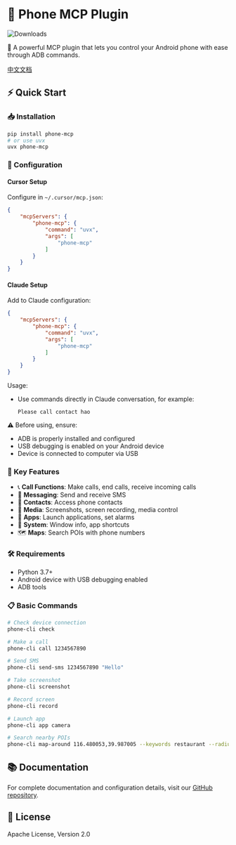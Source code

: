 # 📱 Phone MCP Plugin
![Downloads](https://pepy.tech/badge/your-package-name)

🌟 A powerful MCP plugin that lets you control your Android phone with ease through ADB commands.

[中文文档](README_zh.md)

## ⚡ Quick Start

### 📥 Installation
```bash
pip install phone-mcp
# or use uvx
uvx phone-mcp
```

### 🔧 Configuration

#### Cursor Setup
Configure in `~/.cursor/mcp.json`:
```json
{
    "mcpServers": {
        "phone-mcp": {
            "command": "uvx",
            "args": [
                "phone-mcp"
            ]
        }
    }
}
```

#### Claude Setup
Add to Claude configuration:
```json
{
    "mcpServers": {
        "phone-mcp": {
            "command": "uvx",
            "args": [
                "phone-mcp"
            ]
        }
    }
}
```

Usage:
- Use commands directly in Claude conversation, for example:
  ```
  Please call contact hao
  ```

⚠️ Before using, ensure:
- ADB is properly installed and configured
- USB debugging is enabled on your Android device
- Device is connected to computer via USB

### 🎯 Key Features

- 📞 **Call Functions**: Make calls, end calls, receive incoming calls
- 💬 **Messaging**: Send and receive SMS
- 👥 **Contacts**: Access phone contacts
- 📸 **Media**: Screenshots, screen recording, media control
- 📱 **Apps**: Launch applications, set alarms
- 🔧 **System**: Window info, app shortcuts
- 🗺️ **Maps**: Search POIs with phone numbers

### 🛠️ Requirements

- Python 3.7+
- Android device with USB debugging enabled
- ADB tools

### 📋 Basic Commands
```bash
# Check device connection
phone-cli check

# Make a call
phone-cli call 1234567890

# Send SMS
phone-cli send-sms 1234567890 "Hello"

# Take screenshot
phone-cli screenshot

# Record screen
phone-cli record

# Launch app
phone-cli app camera

# Search nearby POIs
phone-cli map-around 116.480053,39.987005 --keywords restaurant --radius 1000
```

## 📚 Documentation

For complete documentation and configuration details, visit our [GitHub repository](https://github.com/hao-cyber/phone-mcp).

## 📄 License

Apache License, Version 2.0